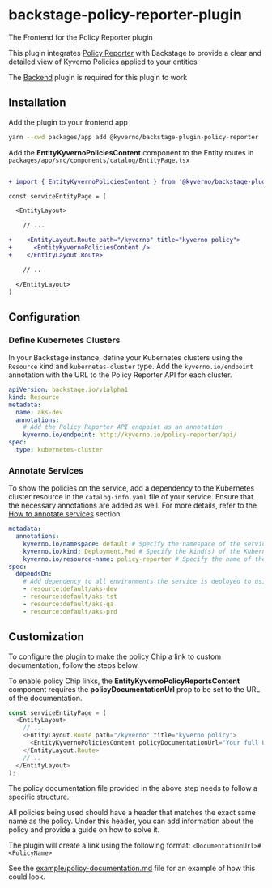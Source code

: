 # backstage-policy-reporter-plugin

The Frontend for the Policy Reporter plugin

This plugin integrates [Policy Reporter](https://kyverno.github.io/policy-reporter/) with Backstage to provide a clear and detailed view of Kyverno Policies applied to your entities

The [Backend](https://www.npmjs.com/package/@kyverno/backstage-plugin-policy-reporter-backend?activeTab=readme) plugin is required for this plugin to work

## Installation

Add the plugin to your frontend app

```bash
yarn --cwd packages/app add @kyverno/backstage-plugin-policy-reporter
```

Add the **EntityKyvernoPoliciesContent** component to the Entity routes in `packages/app/src/components/catalog/EntityPage.tsx`

```diff

+ import { EntityKyvernoPoliciesContent } from '@kyverno/backstage-plugin-policy-reporter';

const serviceEntityPage = (

  <EntityLayout>

    // ...

+    <EntityLayout.Route path="/kyverno" title="kyverno policy">
+      <EntityKyvernoPoliciesContent />
+    </EntityLayout.Route>

    // ..

  </EntityLayout>
)
```

## Configuration

### Define Kubernetes Clusters

In your Backstage instance, define your Kubernetes clusters using the `Resource` kind and `kubernetes-cluster` type. Add the `kyverno.io/endpoint` annotation with the URL to the Policy Reporter API for each cluster.

```yaml
apiVersion: backstage.io/v1alpha1
kind: Resource
metadata:
  name: aks-dev
  annotations:
    # Add the Policy Reporter API endpoint as an annotation
    kyverno.io/endpoint: http://kyverno.io/policy-reporter/api/
spec:
  type: kubernetes-cluster
```

### Annotate Services

To show the policies on the service, add a dependency to the Kubernetes cluster resource in the `catalog-info.yaml` file of your service. Ensure that the necessary annotations are added as well. For more details, refer to the [How to annotate services](../../README.md#how-to-annotate-services) section.

```yaml
metadata:
  annotations:
    kyverno.io/namespace: default # Specify the namespace of the service
    kyverno.io/kind: Deployment,Pod # Specify the kind(s) of the Kubernetes resource(s)
    kyverno.io/resource-name: policy-reporter # Specify the name of the resource
spec:
  dependsOn:
    # Add dependency to all environments the service is deployed to using the Resource entityRef
    - resource:default/aks-dev
    - resource:default/aks-tst
    - resource:default/aks-qa
    - resource:default/aks-prd
```

## Customization

To configure the plugin to make the policy Chip a link to custom documentation, follow the steps below.

To enable policy Chip links, the **EntityKyvernoPolicyReportsContent** component requires the **policyDocumentationUrl** prop to be set to the URL of the documentation.

```typescript
const serviceEntityPage = (
  <EntityLayout>
    // ...
    <EntityLayout.Route path="/kyverno" title="kyverno policy">
      <EntityKyvernoPoliciesContent policyDocumentationUrl="Your full URL link" />
    </EntityLayout.Route>
    // ..
  </EntityLayout>
);
```

The policy documentation file provided in the above step needs to follow a specific structure.

All policies being used should have a header that matches the exact same name as the policy. Under this header, you can add information about the policy and provide a guide on how to solve it.

The plugin will create a link using the following format: `<DocumentationUrl>#<PolicyName>`

See the [example/policy-documentation.md](../../example/policy-documentation.md) file for an example of how this could look.
